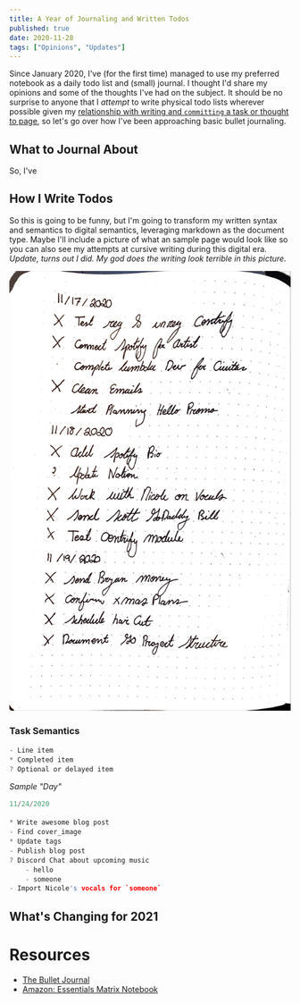 ```yaml
---
title: A Year of Journaling and Written Todos
published: true
date: 2020-11-28
tags: ["Opinions", "Updates"]
---
```


Since January 2020, I've (for the first time) managed to use my preferred notebook as a daily todo list and (small) journal. I thought I'd share my opinions and some of the thoughts I've had on the subject. It should be no surprise to anyone that I _attempt_ to write physical todo lists wherever possible given my [relationship with writing and `committing` a task or thought to page](/article/the-intimacy-through-ink), so let's go over how I've been approaching basic bullet journaling.

## What to Journal About

So, I've

## How I Write Todos

So this is going to be funny, but I'm going to transform my written syntax and semantics to digital semantics, leveraging markdown as the document type. Maybe I'll include a picture of what an sample page would look like so you can also see my attempts at cursive writing during this digital era. _Update, turns out I did. My god does the writing look terrible in this picture._

![Journal Sample](./images/journal_example.jpg)

### Task Semantics

```c
- Line item
* Completed item
? Optional or delayed item
```

_Sample "Day"_

<!-- Unsure why C syntax appears to be the best here -->

```c
11/24/2020

* Write awesome blog post
- Find cover_image
* Update tags
- Publish blog post
? Discord Chat about upcoming music
    - hello
    - someone
- Import Nicole's vocals for `someone`
```

## What's Changing for 2021

# Resources

- [The Bullet Journal](https://bulletjournal.com/)
- [Amazon: Essentials Matrix Notebook](https://www.amazon.ca/Essentials-Large-Matrix-Notebook-Journal/dp/1441323716)

```

```

